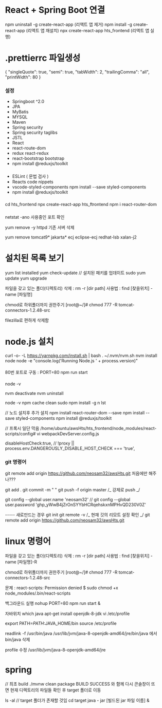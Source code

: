 # React + Spring Boot 연결

npm uninstall -g create-react-app (리액트 앱 제거)
npm install -g create-react-app (리액트 앱 재설치)
npx create-react-app hts_frontend (리액트 앱 실행)

# .prettierrc 파일생성

{
"singleQuote": true,
"semi": true,
"tabWidth": 2,
"trailingComma": "all",
"printWidth": 80
}

### 설정

- Springboot ^2.0
- JPA
- MyBatis
- MYSQL
- Maven
- Spring security
- Spring security taglibs
- JSTL
- React
- react-route-dom
- redux react-redux
- react-bootstrap bootstrap
- npm install @reduxjs/toolkit

###

- ESLint ( 문법 검사 )
- Reacts code nippets
- vscode-styled-components npm install --save styled-components
- npm install @reduxjs/toolkit

###

cd hts_frontend
npx create-react-app hts_ftrontend
npm i react-router-dom

###

netstat -ano 사용중인 포트 확인

yum remove -y httpd 기존 서버 삭제

yum remove tomcat9* jakarta* ecj eclipse-ecj redhat-lsb xalan-j2

# 설치된 목록 보기

yum list installed
yum check-update // 설치된 패키를 업데이트
sudo yum update
yum upgrade

파일을 갖고 있는 폴더(디렉토리) 삭제 : rm -r [dir path]
사용법 : find [찾을위치] -name [파일명]

chmod로 하위폴더까지 권한주기
[root@~/]# chmod 777 -R tomcat-connectors-1.2.48-src

filezilla로 편하게 삭제함

# node.js 설치

curl -o- -L https://yarnpkg.com/install.sh | bash
. ~/.nvm/nvm.sh
nvm install node
node -e "console.log('Running Node.js ' + process.version)"

####

80번 포트로 구동 :
PORT=80 npm run start

####

node -v

nvm deactivate
nvm uninstall <version node>

node -v
npm cache clean
sudo npm install -g n lst

// 노드 설치후 추가 설치
npm install react-router-dom --save
npm install --save styled-components
npm install @reduxjs/toolkit

// 프록시 일단 막음
/home/ubuntu/awsHts/hts_frontend/node_modules/react-scripts/config# vi webpackDevServer.config.js

disableHostCheck:true,
// !proxy || process.env.DANGEROUSLY_DISABLE_HOST_CHECK === 'true',

### git 명령어

git remote add origin https://github.com/neosam32/awsHts.git 처음에만 해주나???

git add .
git commit -m " "
git push -f origin master /_ 강제로 push _/

git config --global user.name 'neosam32' //
git config --global user.password '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'

----- 새로만드는 경우
git init
git remote -v /_ 현재 깃의 리모트 설정 확인 _/
git remote add origin https://github.com/neosam32/awsHts.git

# linux 명령어

파일을 갖고 있는 폴더(디렉토리) 삭제 : rm -r [dir path] 사용법 : find [찾을위치] -name [파일명]-R

chmod로 하위폴더까지 권한주기 [root@~/]# chmod 777 -R tomcat-connectors-1.2.48-src

문제 : react-scripts: Permission denied
$ sudo chmod +x node_modules/.bin/react-scripts

백그라운드 실행
nohup PORT=80 npm run start &

자바위치
which java
apt-get install openjdk-8-jdk
vi /etc/profile

export PATH=$PATH:$JAVA_HOME/bin
source /etc/profile

readlink -f /usr/bin/java
/usr/lib/jvm/java-8-openjdk-amd64/jre/bin/java 에서 bin/java 삭제

profile 수정 /usr/lib/jvm/java-8-openjdk-amd64/jre

# spring

// 최초 build
./mvnw clean package
BUILD SUCCESS 와 함께 다시 콘솔창이 뜨면 현재 디렉토리의 파일들 확인 후 target 폴더로 이동

ls -al // target 폴더가 존재할 것임
cd target
java - jar [빌드된 jar 파일 이름] &

